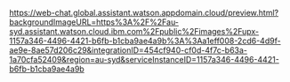 https://web-chat.global.assistant.watson.appdomain.cloud/preview.html?backgroundImageURL=https%3A%2F%2Fau-syd.assistant.watson.cloud.ibm.com%2Fpublic%2Fimages%2Fupx-1157a346-4496-4421-b6fb-b1cba9ae4a9b%3A%3Aa1eff008-2cd6-4d9f-ae9e-8ae57d206c29&integrationID=454cf940-cf0d-4f7c-b63a-1a70cfa52409&region=au-syd&serviceInstanceID=1157a346-4496-4421-b6fb-b1cba9ae4a9b
